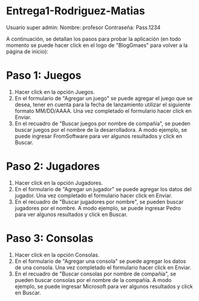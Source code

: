 # Entrega1-Rodriguez-Matias

Usuario super admin:
Nombre: profesor
Contraseña: Pass.1234

A continuación, se detallan los pasos para probar la aplicación (en todo momento se puede hacer click en el logo de "BlogGmaes" para volver a la página de inicio):

# Paso 1: Juegos

1) Hacer click en la opción Juegos.
2) En el formulario de "Agregar un juego" se puede agregar el juego que se desea, tener en cuenta para la fecha de lanzamiento utilizar el siguiente formato MM/DD/AAAA. Una vez completado el formulario hacer click en Enviar.
3) En el recuadro de "Buscar juegos por nombre de compañía", se pueden buscar juegos por el nombre de la desarrolladora. A modo ejemplo, se puede ingresar FromSoftware para ver algunos resultados y click en Buscar.

# Paso 2: Jugadores

1) Hacer click en la opción Jugadores.
2) En el formulario de "Agregar un jugador" se puede agregar los datos del jugador. Una vez completado el formulario hacer click en Enviar.
3) En el recuadro de "Buscar jugadores por nombre", se pueden buscar jugadores por el nombre. A modo ejemplo, se puede ingresar Pedro para ver algunos resultados y click en Buscar.

# Paso 3: Consolas

1) Hacer click en la opción Consolas.
2) En el formulario de "Agregar una consola" se puede agregar los datos de una consola. Una vez completado el formulario hacer click en Enviar.
3) En el recuadro de "Buscar consolas por nombre de compañía", se pueden buscar consolas por el nombre de la compañía. A modo ejemplo, se puede ingresar Microsoft para ver algunos resultados y click en Buscar.

